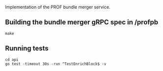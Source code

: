 Implementation of the PROF bundle merger service.

## Building the bundle merger gRPC spec in /profpb 

```
make
```

## Running tests

```
cd api
go test -timeout 30s -run ^TestEnrichBlock$ -v  
```